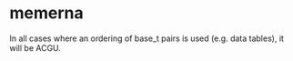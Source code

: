 # memerna

In all cases where an ordering of base_t pairs is used (e.g. data tables), it will be ACGU.
